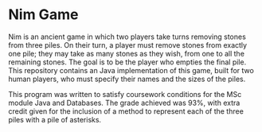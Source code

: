 # Nim Game
Nim is an ancient game in which two players take turns removing stones from three piles. On their turn, a player must remove stones from exactly one pile; they may take as many stones as they wish, from one to all the remaining stones. The goal is to be the player who empties the final pile. This repository contains an Java implementation of this game, built for two human players, who must specify their names and the sizes of the piles.

This program was written to satisfy coursework conditions for the MSc module Java and Databases. The grade achieved was 93%, with extra credit given for the inclusion of a method to represent each of the three piles with a pile of asterisks. 
